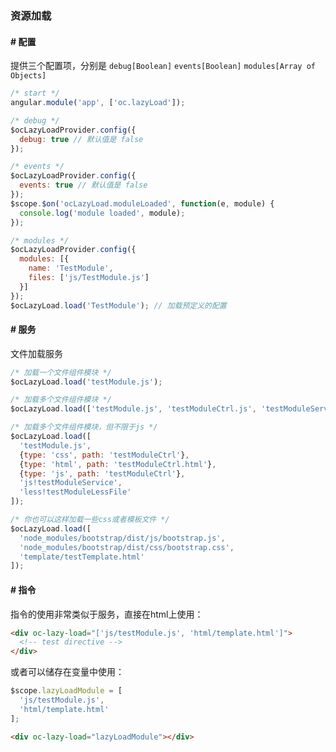 ### 资源加载

#### # 配置

提供三个配置项，分别是 `debug[Boolean]` `events[Boolean]` `modules[Array of Objects]`

```javascript
/* start */
angular.module('app', ['oc.lazyLoad']);

/* debug */
$ocLazyLoadProvider.config({
  debug: true // 默认值是 false
});

/* events */
$ocLazyLoadProvider.config({
  events: true // 默认值是 false
});
$scope.$on('ocLazyLoad.moduleLoaded', function(e, module) {
  console.log('module loaded', module);
});

/* modules */
$ocLazyLoadProvider.config({
  modules: [{
    name: 'TestModule',
    files: ['js/TestModule.js']
  }]
});
$ocLazyLoad.load('TestModule'); // 加载预定义的配置
```

#### # 服务

文件加载服务

```javascript
/* 加载一个文件组件模块 */
$ocLazyLoad.load('testModule.js');

/* 加载多个文件组件模块 */
$ocLazyLoad.load(['testModule.js', 'testModuleCtrl.js', 'testModuleService.js']);

/* 加载多个文件组件模块，但不限于js */
$ocLazyLoad.load([
  'testModule.js',
  {type: 'css', path: 'testModuleCtrl'},
  {type: 'html', path: 'testModuleCtrl.html'},
  {type: 'js', path: 'testModuleCtrl'},
  'js!testModuleService',
  'less!testModuleLessFile'
]);

/* 你也可以这样加载一些css或者模板文件 */
$ocLazyLoad.load([
  'node_modules/bootstrap/dist/js/bootstrap.js',
  'node_modules/bootstrap/dist/css/bootstrap.css',
  'template/testTemplate.html'
]);
```

#### # 指令

指令的使用非常类似于服务，直接在html上使用：

```html
<div oc-lazy-load="['js/testModule.js', 'html/template.html']">
  <!-- test directive -->
</div>
```

或者可以储存在变量中使用：

```javascript
$scope.lazyLoadModule = [
  'js/testModule.js',
  'html/template.html'
];
```

```html
<div oc-lazy-load="lazyLoadModule"></div>
```
